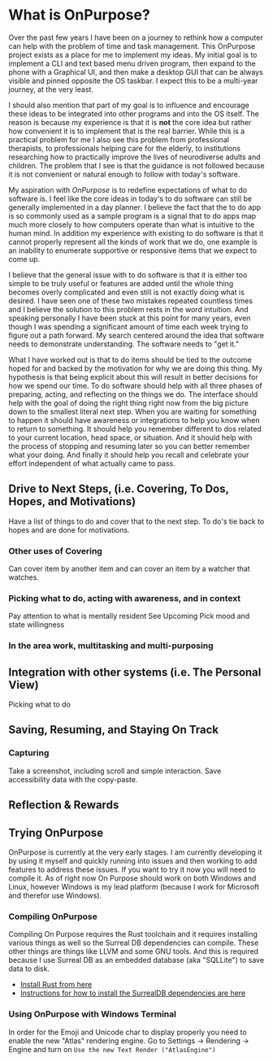 # What is OnPurpose?

Over the past few years I have been on a journey to rethink how a computer can help with the problem of time and task management. This OnPurpose project exists as a place for me to implement my ideas. My initial goal is to implement a CLI and text based menu driven program, then expand to the phone with a Graphical UI, and then make a desktop GUI that can be always visible and pinned opposite the OS taskbar. I expect this to be a multi-year journey, at the very least.

I should also mention that part of my goal is to influence and encourage these ideas to be integrated into other programs and into the OS itself. The reason is because my experience is that it is **not** the core idea but rather how convenient it is to implement that is the real barrier. While this is a practical problem for me I also see this problem from professional therapists, to professionals helping care for the elderly, to institutions researching how to practically improve the lives of neurodiverse adults and children. The problem that I see is that the guidance is not followed because it is not convenient or natural enough to follow with today's software.

My aspiration with *OnPurpose* is to redefine expectations of what to do software is. I feel like the core ideas in today's to do software can still be generally implemented in a day planner. I believe the fact that the to do app is so commonly used as a sample program is a signal that to do apps map much more closely to how computers operate than what is intuitive to the human mind. In addition my experience with existing to do software is that it cannot properly represent all the kinds of work that we do, one example is an inability to enumerate supportive or responsive items that we expect to come up.

I believe that the general issue with to do software is that it is either too simple to be truly useful or features are added until the whole thing becomes overly complicated and even still is not exactly doing what is desired. I have seen one of these two mistakes repeated countless times and I believe the solution to this problem rests in the word intuition. And speaking personally I have been stuck at this point for many years, even though I was spending a significant amount of time each week trying to figure out a path forward. My search centered around the idea that software needs to demonstrate understanding. The software needs to "get it."

What I have worked out is that to do items should be tied to the outcome hoped for and backed by the motivation for why we are doing this thing. My hypothesis is that being explicit about this will result in better decisions for how we spend our time. To do software should help with all three phases of preparing, acting, and reflecting on the things we do. The interface should help with the goal of doing the right thing right now from the big picture down to the smallest literal next step. When you are waiting for something to happen it should have awareness or integrations to help you know when to return to something. It should help you remember different to dos related to your current location, head space, or situation. And it should help with the process of stopping and resuming later so you can better remember what your doing. And finally it should help you recall and celebrate your effort independent of what actually came to pass.

## Drive to Next Steps, (i.e. Covering, To Dos, Hopes, and Motivations)

Have a list of things to do and cover that to the next step. To do's tie back to hopes and are done for motivations.

### Other uses of Covering

Can cover item by another item and can cover an item by a watcher that watches.  

### Picking what to do, acting with awareness, and in context

Pay attention to what is mentally resident
See Upcoming
Pick mood and state willingness

### In the area work, multitasking and multi-purposing

## Integration with other systems (i.e. The Personal View)

Picking what to do

## Saving, Resuming, and Staying On Track

### Capturing

Take a screenshot, including scroll and simple interaction. Save accessibility data with the copy-paste.  

## Reflection & Rewards

## Trying OnPurpose

OnPurpose is currently at the very early stages. I am currently developing it by using it myself and quickly running into issues and then working to add features to address these issues. If you want to try it now you will need to compile it. As of right now On Purpose should work on both Windows and Linux, however Windows is my lead platform (because I work for Microsoft and therefor use Windows).

### Compiling OnPurpose

Compiling On Purpose requires the Rust toolchain and it requires installing various things as well so the Surreal DB dependencies can compile. These other things are things like LLVM and some GNU tools. And this is required because I use Surreal DB as an embedded database (aka "SQLLite") to save data to disk.

* [Install Rust from here](https://rustup.rs)
* [Instructions for how to install the SurrealDB dependencies are here](https://github.com/surrealdb/surrealdb/blob/main/doc/BUILDING.md)

### Using OnPurpose with Windows Terminal

In order for the Emoji and Unicode char to display properly you need to enable the new "Atlas" rendering engine. Go to Settings -> Rendering -> Engine and turn on `Use the new Text Render ("AtlasEngine")`
